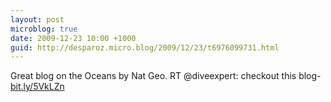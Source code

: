 ```yaml
---
layout: post
microblog: true
date: 2009-12-23 10:00 +1000
guid: http://desparoz.micro.blog/2009/12/23/t6976099731.html
---
```

Great blog on the Oceans by Nat Geo. RT @diveexpert: checkout this blog- [bit.ly/5VkLZn](http://bit.ly/5VkLZn)
